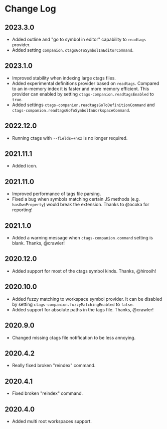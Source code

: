 # Change Log

## 2023.3.0

- Added outline and "go to symbol in editor" capability to `readtags` provider.
- Added setting `companion.ctagsGoToSymbolInEditorCommand`.

## 2023.1.0

- Improved stability when indexing large ctags files.
- Added experimental definitions provider based on `readtags`. Compared to an in-memory index it is faster and more memory efficient. This provider can enabled by setting `ctags-companion.readtagsEnabled` to `true`.
- Added settings `ctags-companion.readtagsGoToDefinitionCommand` and `ctags-companion.readtagsGoToSymbolInWorkspaceCommand`.

## 2022.12.0

- Running ctags with `--fields=+nKz` is no longer required.

## 2021.11.1

- Added icon.

## 2021.11.0

- Improved performance of tags file parsing.
- Fixed a bug when symbols matching certain JS methods (e.g. `hasOwnProperty`) would break the extension. Thanks to @ocoka for reporting!

## 2021.1.0

- Added a warning message when `ctags-companion.command` setting is blank. Thanks, @crawler!

## 2020.12.0

- Added support for most of the ctags symbol kinds. Thanks, @hirooih!

## 2020.10.0

- Added fuzzy matching to workspace symbol provider. It can be disabled by setting `ctags-companion.fuzzyMatchingEnabled` to `false`.
- Added support for absolute paths in the tags file. Thanks, @crawler!

## 2020.9.0

- Changed missing ctags file notification to be less annoying.

## 2020.4.2

- Really fixed broken "reindex" command.

## 2020.4.1

- Fixed broken "reindex" command.

## 2020.4.0

- Added multi root workspaces support.
